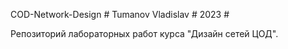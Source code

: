 COD-Network-Design # Tumanov Vladislav # 2023 #

Репозиторий лабораторных работ курса "Дизайн сетей ЦОД". 
